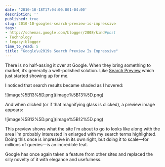 ```yaml
---
date: '2010-10-18T17:04:00.001-04:00'
description: ''
published: true
slug: 2010-10-googles-search-preview-is-impressive
tags:
- http://schemas.google.com/blogger/2008/kind#post
- Technology
- legacy-blogger
time_to_read: 5
title: "Google\u2019s Search Preview Is Impressive"
---
```


<p>There is no half-assing it over at Google. When they bring something to market, it’s generally a well-polished solution. Like <a href="http://googlesystem.blogspot.com/2010/10/google-tests-search-preview.html">Search Preview</a> which just started showing up for me. </p>
<p>I noticed that search results became shaded as I hovered:</p>
<p>![image%5B13%5D.png](image%5B13%5D.png)</p>
<p>And when clicked (or if that magnifying glass is clicked), a preview image appears:</p>
<p>![image%5B12%5D.png](image%5B12%5D.png)</p>  
<p>This preview shows what the site I’m about to go to looks like along with the area I’m probably interested in enlarged with my search terms highlighted. Doing this once is impressive in its own right, but doing it to scale—for millions of queries—is an incredible feat. </p>
<p>Google has once again taken a feature from other sites and replaced the silly novelty of it with elegance and usefulness.</p>
